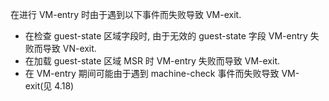 在进行 VM\-entry 时由于遇到以下事件而失败导致 VM\-exit.

- 在检查 guest\-state 区域字段时, 由于无效的 guest\-state 字段 VM\-entry 失败而导致 VN\-exit.
- 在加载 guest\-state 区域 MSR 时 VM\-entry 失败而导致 VM\-exit.
- 在 VM\-entry 期间可能由于遇到 machine\-check 事件而失败导致 VM\-exit(见 4.18)